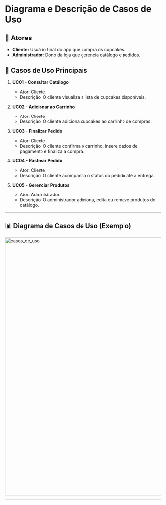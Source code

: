 # Diagrama e Descrição de Casos de Uso

## 📌 Atores
- **Cliente:** Usuário final do app que compra os cupcakes.  
- **Administrador:** Dono da loja que gerencia catálogo e pedidos.  

## 🎯 Casos de Uso Principais
1. **UC01 - Consultar Catálogo**  
   - Ator: Cliente  
   - Descrição: O cliente visualiza a lista de cupcakes disponíveis.  

2. **UC02 - Adicionar ao Carrinho**  
   - Ator: Cliente  
   - Descrição: O cliente adiciona cupcakes ao carrinho de compras.  

3. **UC03 - Finalizar Pedido**  
   - Ator: Cliente  
   - Descrição: O cliente confirma o carrinho, insere dados de pagamento e finaliza a compra.  

4. **UC04 - Rastrear Pedido**  
   - Ator: Cliente  
   - Descrição: O cliente acompanha o status do pedido até a entrega.  

5. **UC05 - Gerenciar Produtos**  
   - Ator: Administrador  
   - Descrição: O administrador adiciona, edita ou remove produtos do catálogo.  

---

## 📊 Diagrama de Casos de Uso (Exemplo)
<img width="1216" height="835" alt="casos_de_uso" src="https://github.com/user-attachments/assets/2fbd4ed2-48e5-4700-be0d-22e616de5efc" />


---
